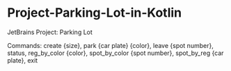 # Project-Parking-Lot-in-Kotlin
JetBrains Project: Parking Lot

Commands:
create {size},
park {car plate} {color},
leave {spot number},
status,
reg_by_color {color},
spot_by_color {spot number},
spot_by_reg {car plate},
exit
